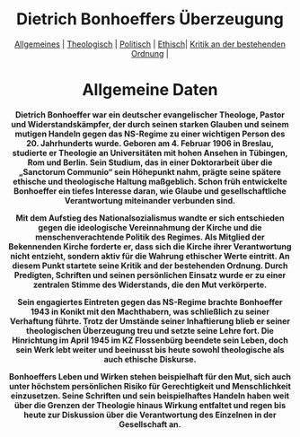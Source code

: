 
  <html lang="en">
  <head>
  
  </head>
  <body>
   <center>
  <h1>Dietrich Bonhoeffers Überzeugung</h1> <center>
  <a href="index.html">Allgemeines</a> |
  <a href="Theo.html">Theologisch</a> |
  <a href="Poli.html">Politisch</a> |
  <a href="Ethi.html">Ethisch</a>|
  <a href="Krit.html">Kritik an der bestehenden Ordnung</a> |

   
   <h1>Allgemeine Daten</h1>
  <p>
  <b>Dietrich Bonhoeffer war ein deutscher evangelischer Theologe, Pastor und Widerstandskämpfer, der durch seinen starken
Glauben und seinem mutigen Handeln gegen das NS-Regime zu einer wichtigen Person des 20. Jahrhunderts wurde. Geboren
am 4. Februar 1906 in Breslau, studierte er Theologie an Universitäten mit hohen Ansehen in Tübingen, Rom und Berlin. Sein
Studium, das in einer Doktorarbeit über die „Sanctorum Communio“ sein Höhepunkt nahm, prägte seine spätere ethische und
theologische Haltung maßgeblich. Schon früh entwickelte Bonhoeffer ein tiefes Interesse daran, wie Glaube und gesellschaftliche
Verantwortung miteinander verbunden sind.</p>
<p>Mit dem Aufstieg des Nationalsozialismus wandte er sich entschieden gegen die ideologische Vereinnahmung der Kirche und die
menschenverachtende Politik des Regimes. Als Mitglied der Bekennenden Kirche forderte er, dass sich die Kirche ihrer
Verantwortung nicht entzieht, sondern aktiv für die Wahrung ethischer Werte eintritt. An diesem Punkt startete seine Kritik and der
bestehenden Ordnung. Durch Predigten, Schriften und seinen persönlichen Einsatz wurde er zu einer zentralen Stimme des
Widerstands, die den Mut verkörperte.</p>
<p>Sein engagiertes Eintreten gegen das NS-Regime brachte Bonhoeffer 1943 in Konikt mit den Machthabern, was schließlich zu
seiner Verhaftung führte. Trotz der Umstände seiner Inhaftierung blieb er seiner theologischen Überzeugung treu und setzte seine
Lehre fort. Die Hinrichtung im April 1945 im KZ Flossenbürg beendete sein Leben, doch sein Werk lebt weiter und beeinusst bis
heute sowohl theologische als auch ethische Diskurse.</p>
Bonhoeffers Leben und Wirken stehen beispielhaft für den Mut, sich auch unter höchstem persönlichen Risiko für Gerechtigkeit
und Menschlichkeit einzusetzen. Seine Schriften und sein beispielhaftes Handeln haben weit über die Grenzen der Theologie
hinaus Wirkung entfaltet und regen bis heute zur Diskussion über die Verantwortung des Einzelnen in der Gesellschaft an.<p>
  </b>


  </p>

